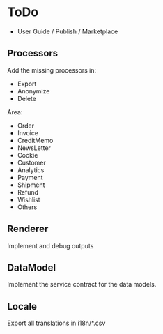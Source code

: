 # ToDo

- User Guide / Publish / Marketplace

## Processors

Add the missing processors in:

- Export
- Anonymize
- Delete

Area:

- Order
- Invoice
- CreditMemo
- NewsLetter
- Cookie
- Customer
- Analytics
- Payment
- Shipment
- Refund
- Wishlist
- Others

## Renderer

Implement and debug outputs

## DataModel

Implement the service contract for the data models.

## Locale

Export all translations in i18n/*.csv
